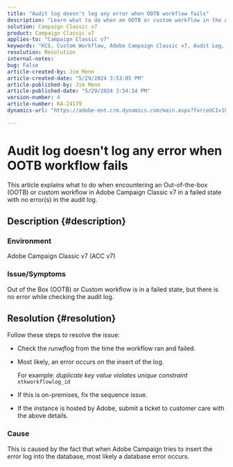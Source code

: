 ```yaml
---
title: "Audit log doesn't log any error when OOTB workflow fails"
description: "Learn what to do when an OOTB or custom workflow in the Adobe Campaign Classic fails, but no errors are found in the audit log."
solution: Campaign Classic v7
product: Campaign Classic v7
applies-to: "Campaign Classic v7"
keywords: "KCS, Custom Workflow, Adobe Campaign Classic v7, Audit Log, OOTB workflow, ACC v7"
resolution: Resolution
internal-notes: 
bug: False
article-created-by: Jim Menn
article-created-date: "5/29/2024 3:53:05 PM"
article-published-by: Jim Menn
article-published-date: "5/29/2024 3:54:14 PM"
version-number: 4
article-number: KA-24179
dynamics-url: "https://adobe-ent.crm.dynamics.com/main.aspx?forceUCI=1&pagetype=entityrecord&etn=knowledgearticle&id=52e8a186-d31d-ef11-840b-6045bd006268"

---
```

# Audit log doesn't log any error when OOTB workflow fails


This article explains what to do when encountering an Out-of-the-box (OOTB) or custom workflow in Adobe Campaign Classic v7 in a failed state with no error(s) in the audit log.

## Description {#description}


### <b>Environment</b>

Adobe Campaign Classic v7 (ACC v7)

### <b>Issue/Symptoms</b>

Out of the Box (OOTB) or Custom workflow is in a failed state, but there is no error while checking the audit log.


## Resolution {#resolution}


Follow these steps to resolve the issue:

- Check the *runwf*log from the time the workflow ran and failed.
- Most likely, an error occurs on the insert of the log.

    For example: *duplicate key value violates unique constraint* `xtkworkflowlog_id`
- If this is on-premises, fix the sequence issue.
- If the instance is hosted by Adobe, submit a ticket to customer care with the above details.


### <b>Cause</b>

This is caused by the fact that when Adobe Campaign tries to insert the error log into the database, most likely a database error occurs.
